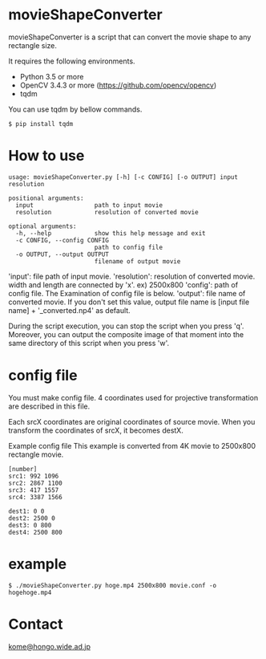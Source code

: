 # movieShapeConverter  
movieShapeConverter is a script that can convert the movie shape to any rectangle size. 
  
It requires the following environments.  
* Python 3.5 or more
* OpenCV 3.4.3 or more (https://github.com/opencv/opencv)
* tqdm
 
You can use tqdm by bellow commands. 
```
$ pip install tqdm
```
 

# How to use
  
```
usage: movieShapeConverter.py [-h] [-c CONFIG] [-o OUTPUT] input resolution

positional arguments:
  input                 path to input movie
  resolution            resolution of converted movie

optional arguments:
  -h, --help            show this help message and exit
  -c CONFIG, --config CONFIG
                        path to config file
  -o OUTPUT, --output OUTPUT
                        filename of output movie
```

'input':        file path of input movie. 
'resolution':   resolution of converted movie. width and length are connected by 'x'. ex) 2500x800 
'config':       path of config file. The Examination of config file is below. 
'output':       file name of converted movie. If you don't set this value, output file name is [input file name] + '_converted.np4' as default. 

During the script execution, you can stop the script when you press 'q'.   
Moreover, you can output the composite image of that moment into the same directory of this script when you press 'w'.  

# config file
You must make config file. 
4 coordinates used for projective transformation are described in this file. 

Each srcX coordinates are original coordinates of source movie. 
When you transform the coordinates of srcX, it becomes destX.


Example config file 
This example is converted from 4K movie to 2500x800 rectangle movie.
```
[number]
src1: 992 1096
src2: 2867 1100
src3: 417 1557
src4: 3387 1566

dest1: 0 0
dest2: 2500 0
dest3: 0 800
dest4: 2500 800
```

# example 
```
$ ./movieShapeConverter.py hoge.mp4 2500x800 movie.conf -o hogehoge.mp4 
```
# Contact
kome@hongo.wide.ad.jp
